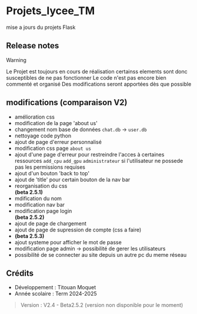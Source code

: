 # Projets_lycee_TM

mise a jours du projets Flask

## Release notes

> [!WARNING]
> Le Projet est toujours en cours de réalisation certainss elements sont donc susceptibles de ne pas fonctionner
> Le code n'est pas encore bien commenté et organisé
> Des modifications seront apportées dès que possible 

## modifications (comparaison V2) 
- amélioration css 
- modification de la page 'about us'
- changement nom base de données `chat.db` -> `user.db`
- nettoyage code python
- ajout de page d'erreur personnalisé 
- modification css page `about us`
- ajout d'une page d'erreur pour restreindre l'acces à certaines ressources `add_cpu` `add_gpu` `administrateur` si l'utilisateur ne possede pas les permissions requises 
- ajout d'un bouton 'back to top'
- ajout de 'title' pour certain bouton de la nav bar
- reorganisation du css  
  **(beta 2.5.1)**
- mdification du nom
- modification nav bar 
- modification page login  
  **(beta 2.5.2)**  
- ajout de page de chargement
- ajout de page de supression de compte (css a faire)
- **(beta 2.5.3)**  
- ajout systeme pour afficher le mot de passe
- modification page admin -> possibilité de gerer les utilisateurs
- possibilité de se connecter au site depuis un autre pc du meme réseau
  
  

## Crédits
- Développement : Titouan Moquet 
- Année scolaire : Term 2024-2025

> Version : V2.4 - Beta2.5.2 (version non disponible pour le moment)

